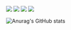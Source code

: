 
<img src="https://img.shields.io/badge/Java-007396?style=flat-square&logo=Java&logoColor=white"/>
<img src="https://img.shields.io/badge/Android-3DDC84?style=flat-square&logo=Android&logoColor=white"/>
<img src="https://img.shields.io/badge/Firebase-FFCA28?style=flat-square&logo=firebase&logoColor=black"/>
<img src="https://img.shields.io/badge/Google PlayStore-414141?style=flat-square&logo=Google Play&logoColor=white"/>

![Anurag's GitHub stats](https://github-readme-stats.vercel.app/api?username=anuraghazra&show_icons=true&theme=radical)
